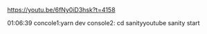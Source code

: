 https://youtu.be/6fNy0iD3hsk?t=4158

01:06:39
concole1:yarn dev
console2:
cd sanityyoutube
sanity start
